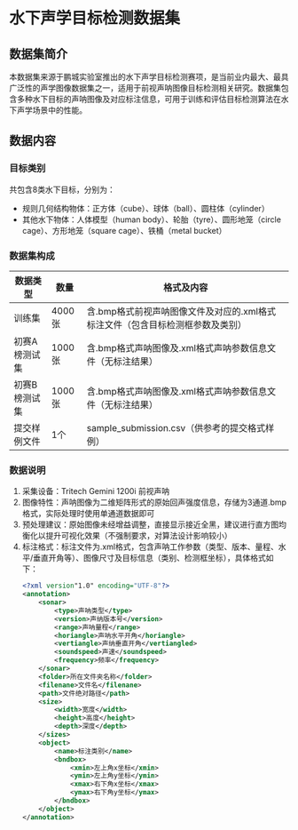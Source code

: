 # 水下声学目标检测数据集

## 数据集简介
本数据集来源于鹏城实验室推出的水下声学目标检测赛项，是当前业内最大、最具广泛性的声学图像数据集之一，适用于前视声呐图像目标检测相关研究。数据集包含多种水下目标的声呐图像及对应标注信息，可用于训练和评估目标检测算法在水下声学场景中的性能。


## 数据内容

### 目标类别
共包含8类水下目标，分别为：
- 规则几何结构物体：正方体（cube）、球体（ball）、圆柱体（cylinder）
- 其他水下物体：人体模型（human body）、轮胎（tyre）、圆形地笼（circle cage）、方形地笼（square cage）、铁桶（metal bucket）


### 数据集构成
| 数据类型       | 数量       | 格式及内容                                                                 |
|----------------|------------|--------------------------------------------------------------------------|
| 训练集         | 4000张     | 含.bmp格式前视声呐图像文件及对应的.xml格式标注文件（包含目标检测框参数及类别） |
| 初赛A榜测试集  | 1000张     | 含.bmp格式声呐图像及.xml格式声呐参数信息文件（无标注结果）                 |
| 初赛B榜测试集  | 1000张     | 含.bmp格式声呐图像及.xml格式声呐参数信息文件（无标注结果）                 |
| 提交样例文件   | 1个        | sample_submission.csv（供参考的提交格式样例）                             |


### 数据说明
1. 采集设备：Tritech Gemini 1200i 前视声呐
2. 图像特性：声呐图像为二维矩阵形式的原始回声强度信息，存储为3通道.bmp格式，实际处理时使用单通道数据即可
3. 预处理建议：原始图像未经增益调整，直接显示接近全黑，建议进行直方图均衡化以提升可视化效果（不强制要求，对算法设计影响较小）
4. 标注格式：标注文件为.xml格式，包含声呐工作参数（类型、版本、量程、水平/垂直开角等）、图像尺寸及目标信息（类别、检测框坐标），具体格式如下：
   ```xml
   <?xml version"1.0" encoding="UTF-8"?>
   <annotation>
       <sonar>
           <type>声呐类型</type>
           <version>声纳版本号</version>
           <range>声呐量程</range>
           <horiangle>声呐水平开角</horiangle> 
           <vertiangle>声纳垂直开角</vertiangled> 
           <soundspeed>声速</soundspeed>
           <frequency>频率</frequency>
       </sonar>
       <folder>所在文件夹名称</folder> 
       <filenane>文件名</filenane>
       <path>文件绝对路径</path>
       <size>
           <width>宽度</width>
           <height>高度</height>
           <depth>深度</depth>
       </sizes>
       <object>
           <name>标注类别</name> 
           <bndbox>
               <xmin>左上角x坐标</xmin> 
               <ymin>左上角y坐标</ymin>
               <xmax>右下角x坐标</xmax>   
               <ymax>右下角y坐标</ymax>
           </bndbox>
       </object>
   </annotation>
